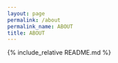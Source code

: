 ```yaml
---
layout: page
permalink: /about
permalink_name: ABOUT
title: ABOUT
---
```


{% include_relative README.md %}
